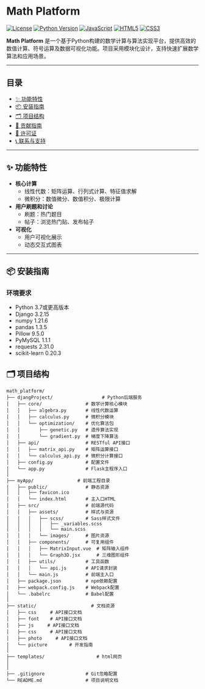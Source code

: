 # Math Platform

[![License](https://img.shields.io/badge/License-MIT-blue.svg)](https://opensource.org/licenses/MIT)
[![Python Version](https://img.shields.io/badge/Python-3.7%2B-blue)](https://www.python.org/)
[![JavaScript](https://img.shields.io/badge/JavaScript-ES6%2B-yellow)](https://developer.mozilla.org/en-US/docs/Web/JavaScript)
[![HTML5](https://img.shields.io/badge/HTML5-Latest-orange)](https://developer.mozilla.org/en-US/docs/Web/HTML)
[![CSS3](https://img.shields.io/badge/CSS3-Sass/SCSS-blueviolet)](https://developer.mozilla.org/en-US/docs/Web/CSS)

**Math Platform** 是一个基于Python构建的数学计算与算法实现平台，提供高效的数值计算、符号运算及数据可视化功能。项目采用模块化设计，支持快速扩展数学算法和应用场景。

---

## 目录
- [✨ 功能特性](#-功能特性)
- [📦 安装指南](#-安装指南)
- [🗂️ 项目结构](#️-项目结构)
- [🤝 贡献指南](#-贡献指南)
- [📜 许可证](#-许可证)
- [📞 联系与支持](#-联系与支持)

---

## ✨ 功能特性
- **核心计算**  
  - 线性代数：矩阵运算、行列式计算、特征值求解
  - 微积分：数值微分、数值积分、极限计算
- **用户刷题和讨论**  
  - 刷题：热门题目
  - 帖子：浏览热门贴、发布帖子
- **可视化**  
  - 用户可视化展示
  - 动态交互式图表

---

## 📦 安装指南

### 环境要求
- Python 3.7或更高版本
- Django	3.2.15
- numpy	1.21.6
- pandas	1.3.5
- Pillow	9.5.0
- PyMySQL	1.1.1
- requests	2.31.0
- scikit-learn	0.20.3

## 🗂️ 项目结构

```text
math_platform/
├── djangProject/                  # Python后端服务
│   ├── core/                # 数学计算核心模块
│   │   ├── algebra.py       # 线性代数运算
│   │   ├── calculus.py      # 微积分模块
│   │   └── optimization/    # 优化算法包
│   │       ├── genetic.py   # 遗传算法实现
│   │       └── gradient.py  # 梯度下降算法
│   ├── api/                 # RESTful API接口
│   │   ├── matrix_api.py    # 矩阵运算接口
│   │   └── calculus_api.py  # 微积分计算接口
│   ├── config.py            # 配置文件
│   └── app.py               # Flask主程序入口
│
├── myApp/                # 前端工程目录
│   ├── public/              # 静态资源
│   │   ├── favicon.ico
│   │   └── index.html       # 主入口HTML
│   ├── src/                 # 前端源代码
│   │   ├── assets/          # 样式与资源
│   │   │   ├── scss/        # Sass样式文件
│   │   │   │   ├── _variables.scss
│   │   │   │   └── main.scss
│   │   │   └── images/      # 图片资源
│   │   ├── components/      # 可复用组件
│   │   │   ├── MatrixInput.vue  # 矩阵输入组件
│   │   │   └── Graph3D.jsx      # 三维图形组件
│   │   ├── utils/           # 工具函数
│   │   │   └── api.js       # API请求封装
│   │   └── main.js          # 前端主入口
│   ├── package.json         # npm依赖配置
│   ├── webpack.config.js    # Webpack配置
│   └── .babelrc             # Babel配置
│
├── static/                    # 文档资源
│   ├── css     # API接口文档
│   ├── font    # API接口文档
│   ├── js     # API接口文档
│   ├── css     # API接口文档
│   ├── photo     # API接口文档
│   └── picture        # 开发指南
│
├── templates/                   # html网页
│   
│
├── .gitignore               # Git忽略配置
└── README.md                # 项目说明文档

